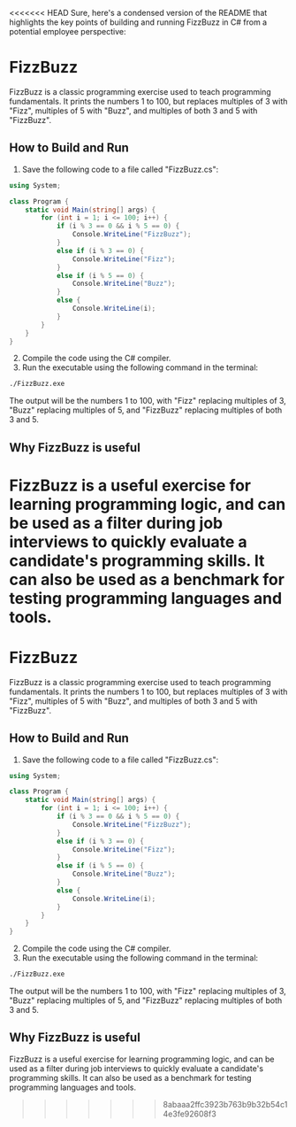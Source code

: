 <<<<<<< HEAD
Sure, here's a condensed version of the README that highlights the key points of building and running FizzBuzz in C# from a potential employee perspective:

# FizzBuzz

FizzBuzz is a classic programming exercise used to teach programming fundamentals. It prints the numbers 1 to 100, but replaces multiples of 3 with "Fizz", multiples of 5 with "Buzz", and multiples of both 3 and 5 with "FizzBuzz".

## How to Build and Run

1. Save the following code to a file called "FizzBuzz.cs":

```csharp
using System;

class Program {
    static void Main(string[] args) {
        for (int i = 1; i <= 100; i++) {
            if (i % 3 == 0 && i % 5 == 0) {
                Console.WriteLine("FizzBuzz");
            }
            else if (i % 3 == 0) {
                Console.WriteLine("Fizz");
            }
            else if (i % 5 == 0) {
                Console.WriteLine("Buzz");
            }
            else {
                Console.WriteLine(i);
            }
        }
    }
}
```

2. Compile the code using the C# compiler.
3. Run the executable using the following command in the terminal: 

```sh
./FizzBuzz.exe
```

The output will be the numbers 1 to 100, with "Fizz" replacing multiples of 3, "Buzz" replacing multiples of 5, and "FizzBuzz" replacing multiples of both 3 and 5.

## Why FizzBuzz is useful

FizzBuzz is a useful exercise for learning programming logic, and can be used as a filter during job interviews to quickly evaluate a candidate's programming skills. It can also be used as a benchmark for testing programming languages and tools.
=======
# FizzBuzz

FizzBuzz is a classic programming exercise used to teach programming fundamentals. It prints the numbers 1 to 100, but replaces multiples of 3 with "Fizz", multiples of 5 with "Buzz", and multiples of both 3 and 5 with "FizzBuzz".

## How to Build and Run

1. Save the following code to a file called "FizzBuzz.cs":

```csharp
using System;

class Program {
    static void Main(string[] args) {
        for (int i = 1; i <= 100; i++) {
            if (i % 3 == 0 && i % 5 == 0) {
                Console.WriteLine("FizzBuzz");
            }
            else if (i % 3 == 0) {
                Console.WriteLine("Fizz");
            }
            else if (i % 5 == 0) {
                Console.WriteLine("Buzz");
            }
            else {
                Console.WriteLine(i);
            }
        }
    }
}
```

2. Compile the code using the C# compiler.
3. Run the executable using the following command in the terminal: 

```sh
./FizzBuzz.exe
```

The output will be the numbers 1 to 100, with "Fizz" replacing multiples of 3, "Buzz" replacing multiples of 5, and "FizzBuzz" replacing multiples of both 3 and 5.

## Why FizzBuzz is useful

FizzBuzz is a useful exercise for learning programming logic, and can be used as a filter during job interviews to quickly evaluate a candidate's programming skills. It can also be used as a benchmark for testing programming languages and tools.
>>>>>>> 8abaaa2ffc3923b763b9b32b54c14e3fe92608f3
